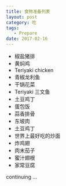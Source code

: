 ```yaml
---
title: 食物准备列表
layout: post
category: 吃
tags:
   - Prepare
date: 2017-02-16
---
```


* 椒盐猪排
* 黄焖鸡
* Teriyaki chicken
* 青椒龙利鱼
* 干锅花菜
* Teriyaki 三文鱼
* 土豆鸡丁
* 蛋包饭
* 蒜香排骨
* 东坡肉
* 土豆鸡丁
* 世界上最好吃的炒面
* 炸鸡翅
* 肉末茄子
* 蜜汁翅根
* 家常豆腐

continuing ...

